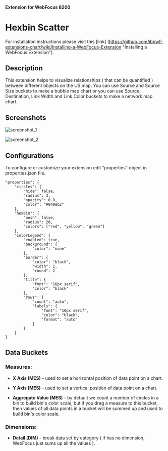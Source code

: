 #### Extension for WebFocus 8200

# Hexbin Scatter

For installation instructions please visit this [link] (https://github.com/ibi/wf-extensions-chart/wiki/Installing-a-WebFocus-Extension "Installing a WebFocus Extension").

## Description

This extension helps to visualize relationships ( that can be quantified ) between different objects on the US map. You can use Source and Source Size buckets to make a bubble map chart or you can use Source, Destination, Link Width and Link Color buckets to make a network map chart.

## Screenshots

![screenshot_1](https://github.com/ibi/wf-extensions-chart/blob/master/com.ibi.hexbinscatter/screenshots/1.png)

![screenshot_2](https://github.com/ibi/wf-extensions-chart/blob/master/com.ibi.hexbinscatter/screenshots/2.png)

## Configurations

To configure or customize your extension edit "properties" object in properties.json file.
	
	"properties": {
		"circles": {
			"hide": false,
			"radius": 3,
			"opacity": 0.8,
			"color": "#849eb2"
		},
		"hexbin": {
			"mesh": false,
			"radius": 20,
			"colors": ["red", "yellow", "green"]
		},
		"colorLegend": {
            "enabled": true,
            "background": {
                "color": "none"
            },
            "border": {
                "color": "black",
                "width": 1,
                "round": 2
            },
            "title": {
                "font": "16px serif",
                "color": "black"
            },
            "rows": {
                "count": "auto",
                "labels": {
                    "font": "10px serif",
                    "color": "black",
                    "format": "auto"
                }
            }
        }
	}

## Data Buckets

### Measures:

* **X Axis (MES)** - used to set a horizontal position of data point on a chart.

* **Y Axis (MES)** - used to set a vertical position of data point on a chart.

* **Aggregate Value (MES)** - by default we count a number of circles in a bin to build bin's color scale, but if you drag a measure to this bucket, then values of all data points in a bucket will be summed up and used to build bin's color scale.

### Dimensions:

* **Detail (DIM)** - break data set by category ( if has no dimension, WebFocus just sums up all the values ).


